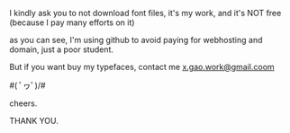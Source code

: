 I kindly ask you to not download font files, it's my work, and it's NOT free (because I pay many efforts on it)

as you can see, I'm using github to avoid paying for webhosting and domain, just a poor student.

But if you want buy my typefaces, contact me x.gao.work@gmail.coom

#\( ﾟヮﾟ)/#

cheers.

THANK YOU.

